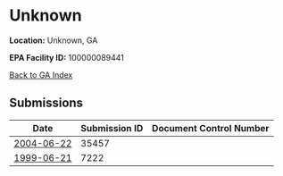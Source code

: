 # Unknown

**Location:** Unknown, GA

**EPA Facility ID:** 100000089441

[Back to GA Index](../../index.md)

## Submissions

| Date | Submission ID | Document Control Number |
|------|--------------|-------------------------|
| [2004-06-22](submissions/35457.md) | 35457 |  |
| [1999-06-21](submissions/7222.md) | 7222 |  |

